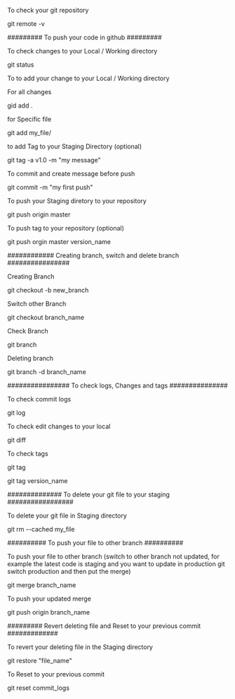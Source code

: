 

To check your git repository

git remote -v   


######### To push your code in github #########

To check changes to your Local / Working directory
 
git status


To to add your change to your Local / Working directory

For all changes 

gid add .

for Specific file

git add my_file/

to add Tag to your Staging Directory (optional)

git tag -a v1.0 -m "my message"

To commit and create message before push

git commit -m "my first push"

To push your Staging diretory to your repository

git push origin master


To push tag to your repository (optional)

git push orgin master version_name



############ Creating branch, switch and delete branch ################

Creating Branch

git checkout -b new_branch

Switch other Branch

git checkout branch_name

Check Branch

git branch

Deleting branch

git branch -d branch_name


################ To check logs, Changes and tags ###############

To check commit logs

git log

To check edit changes to your local

git diff

To check tags

git tag 

git tag version_name


############## To delete your git file to your staging #################

To delete your git file in Staging directory

git rm  --cached my_file


########## To push your file to other branch ##########

To push your file to other branch (switch to other branch not updated, for example the latest code is staging and you want to update in production git switch production and then put the merge)

git merge branch_name

To push your updated merge

git push origin branch_name

######### Revert deleting file and Reset to your previous commit #############

To revert your deleting file in the Staging directory

git restore "file_name"

To Reset to your previous commit 

git reset commit_logs
